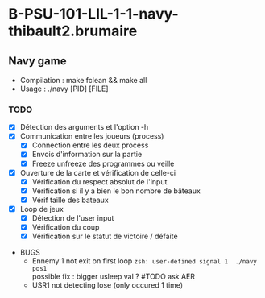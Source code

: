# B-PSU-101-LIL-1-1-navy-thibault2.brumaire

## Navy game

- Compilation : make fclean && make all
- Usage       : ./navy [PID] [FILE]

### TODO

- [x] Détection des arguments et l'option -h
- [x] Communication entre les joueurs (process)
  - [x] Connection entre les deux process
  - [x] Envois d'information sur la partie
  - [x] Freeze unfreeze des programmes ou veille
- [x] Ouverture de la carte et vérification de celle-ci
  - [x] Vérification du respect absolut de l'input
  - [x] Vérification si il y a bien le bon nombre de bâteaux
  - [x] Vérif taille des bateaux
- [x] Loop de jeux
  - [x] Détection de l'user input
  - [x] Vérification du coup
  - [x] Vérification sur le statut de victoire / défaite
- BUGS
  - Ennemy 1 not exit on first loop `zsh: user-defined signal 1  ./navy pos1`
  <br>possible fix : bigger usleep val ? #TODO ask AER
  - USR1 not detecting lose (only occured 1 time)
